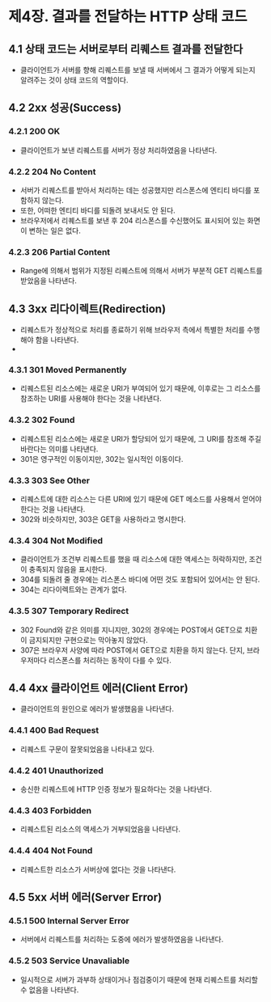 # 제4장. 결과를 전달하는 HTTP 상태 코드
## 4.1 상태 코드는 서버로부터 리퀘스트 결과를 전달한다
- 클라이언트가 서버를 향해 리퀘스트를 보낼 때 서버에서 그 결과가 어떻게 되는지 알려주는 것이 상태 코드의 역할이다.

## 4.2 2xx 성공(Success)
### 4.2.1 200 OK
- 클라이언트가 보낸 리퀘스트를 서버가 정상 처리하였음을 나타낸다.

### 4.2.2 204 No Content
- 서버가 리퀘스트를 받아서 처리하는 데는 성공했지만 리스폰스에 엔티티 바디를 포함하지 않는다.
- 또한, 어떠한 엔티티 바디를 되돌려 보내서도 안 된다.
- 브라우저에서 리퀘스트를 보낸 후 204 리스폰스를 수신했어도 표시되어 있는 화면이 변하는 일은 없다.

### 4.2.3 206 Partial Content
- Range에 의해서 범위가 지정된 리퀘스트에 의해서 서버가 부분적 GET 리퀘스트를 받았음을 나타낸다.

## 4.3 3xx 리다이렉트(Redirection)
- 리퀘스트가 정상적으로 처리를 종료하기 위해 브라우저 측에서 특별한 처리를 수행해야 함을 나타낸다.
- 
### 4.3.1 301 Moved Permanently
- 리퀘스트된 리소스에는 새로운 URI가 부여되어 있기 때문에, 이후로는 그 리소스를 참조하는 URI를 사용해야 한다는 것을 나타낸다.

### 4.3.2 302 Found
- 리퀘스트된 리소스에는 새로운 URI가 할당되어 있기 때문에, 그 URI를 참조해 주길 바란다는 의미를 나타낸다.
- 301은 영구적인 이동이지만, 302는 일시적인 이동이다.

### 4.3.3 303 See Other
- 리퀘스트에 대한 리소스는 다른 URI에 있기 때문에 GET 메소드를 사용해서 얻어야 한다는 것을 나타낸다.
- 302와 비슷하지만, 303은 GET을 사용하라고 명시한다.

### 4.3.4 304 Not Modified
- 클라이언트가 조건부 리퀘스트를 했을 때 리소스에 대한 액세스는 허락하지만, 조건이 충족되지 않음을 표시한다.
- 304를 되돌려 줄 경우에는 리스폰스 바디에 어떤 것도 포함되어 있어서는 안 된다.
- 304는 리다이렉트와는 관계가 없다.

### 4.3.5 307 Temporary Redirect
- 302 Found와 같은 의미를 지니지만, 302의 경우에는 POST에서 GET으로 치환이 금지되지만 구현으로는 막아놓지 않았다.
- 307은 브라우저 사양에 따라 POST에서 GET으로 치환을 하지 않는다. 단지, 브라우저마다 리스폰스를 처리하는 동작이 다를 수 있다.

## 4.4 4xx 클라이언트 에러(Client Error)
- 클라이언트의 원인으로 에러가 발생했음을 나타낸다.

### 4.4.1 400 Bad Request
- 리퀘스트 구문이 잘못되었음을 나타내고 있다.

### 4.4.2 401 Unauthorized
- 송신한 리퀘스트에 HTTP 인증 정보가 필요하다는 것을 나타낸다.

### 4.4.3 403 Forbidden
- 리퀘스트된 리소스의 액세스가 거부되었음을 나타낸다.

### 4.4.4 404 Not Found
- 리퀘스트한 리소스가 서버상에 없다는 것을 나타낸다.

## 4.5 5xx 서버 에러(Server Error)
### 4.5.1 500 Internal Server Error
- 서버에서 리퀘스트를 처리하는 도중에 에러가 발생하였음을 나타낸다.

### 4.5.2 503 Service Unavaliable
- 일시적으로 서버가 과부하 상태이거나 점검중이기 때문에 현재 리퀘스트를 처리할 수 없음을 나타낸다.
